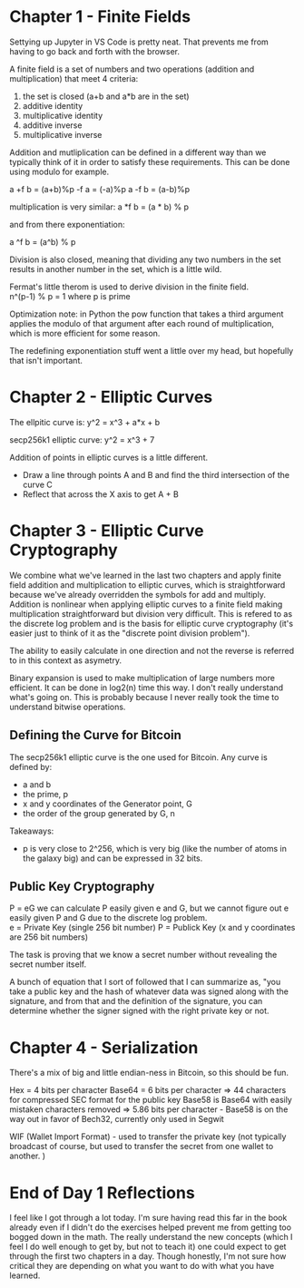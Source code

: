 # Chapter 1 - Finite Fields
Settying up Jupyter in VS Code is pretty neat.  That prevents me from having to go back and forth with the browser.  

A finite field is a set of numbers and two operations (addition and multiplication) that meet 4 criteria:
1. the set is closed (a+b and a*b are in the set)
2. additive identity
3. multiplicative identity
4. additive inverse
5. multiplicative inverse

Addition and mutliplication can be defined in a different way than we typically think of it in order to satisfy these requirements.  This can be done using modulo for example.  

a +f b = (a+b)%p
-f a = (-a)%p
a -f b = (a-b)%p

multiplication is very similar:
a *f b = (a * b) % p

and from there exponentiation:

a ^f b = (a^b) % p

Division is also closed, meaning that dividing any two numbers in the set results in another number in the set, which is a little wild.  

Fermat's little therom is used to derive division in the finite field.  
n^(p-1) % p = 1  where p is prime

Optimization note: in Python the pow function that takes a third argument applies the modulo of that argument after each round of multiplication, which is more efficient for some reason.  

The redefining exponentiation stuff went a little over my head, but hopefully that isn't important.  


# Chapter 2 - Elliptic Curves

The ellpitic curve is:
y^2 = x^3 + a*x + b 

secp256k1 elliptic curve:
y^2 = x^3 + 7

Addition of points in elliptic curves is a little different.  
 - Draw a line through points A and B and find the third intersection of the curve C
 - Reflect that across the X axis to get A + B

# Chapter 3 - Elliptic Curve Cryptography

We combine what we've learned in the last two chapters and apply finite field addition and multiplication to elliptic curves, which is straightforward because we've already overridden the symbols for add and multiply.  Addition is nonlinear when applying elliptic curves to a finite field making multiplication straightforward but division very difficult.  This is refered to as the discrete log problem and is the basis for elliptic curve cryptography (it's easier just to think of it as the "discrete point division problem").  

The ability to easily calculate in one direction and not the reverse is referred to in this context as asymetry.  

Binary expansion is used to make multiplication of large numbers more efficient.  It can be done in log2(n) time this way.  I don't really understand what's going on.  This is probably because I never really took the time to understand bitwise operations.  

## Defining the Curve for Bitcoin
The secp256k1 elliptic curve is the one used for Bitcoin.  Any curve is defined by: 
 - a and b
 - the prime, p
 - x and y coordinates of the Generator point, G
 - the order of the group generated by G, n

 Takeaways:
  - p is very close to 2^256, which is very big (like the number of atoms in the galaxy big) and can be expressed in 32 bits.  

## Public Key Cryptography
P = eG
we can calculate P easily given e and G, but we cannot figure out e easily given P and G due to the discrete log problem.  
e = Private Key (single 256 bit number)
P = Publick Key (x and y coordinates are 256 bit numbers)

The task is proving that we know a secret number without revealing the secret number itself.  

A bunch of equation that I sort of followed that I can summarize as, "you take a public key and the hash of whatever data was signed along with the signature, and from that and the definition of the signature, you can determine whether the signer signed with the right private key or not.  

# Chapter 4 - Serialization
There's a mix of big and little endian-ness in Bitcoin, so this should be fun.  

Hex = 4 bits per character
Base64 = 6 bits per character => 44 characters for compressed SEC format for the public key
Base58 is Base64 with easily mistaken characters removed => 5.86 bits per character
    - Base58 is on the way out in favor of Bech32, currently only used in Segwit

WIF (Wallet Import Format) - used to transfer the private key (not typically broadcast of course, but used to transfer the secret from one wallet to another.  )

# End of Day 1 Reflections
I feel like I got through a lot today.  I'm sure having read this far in the book already even if I didn't do the exercises helped prevent me from getting too bogged down in the math.  The really understand the new concepts (which I feel I do well enough to get by, but not to teach it) one could expect to get through the first two chapters in a day.  Though honestly, I'm not sure how critical they are depending on what you want to do with what you have learned.  